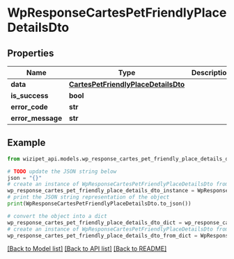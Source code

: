 # WpResponseCartesPetFriendlyPlaceDetailsDto


## Properties

Name | Type | Description | Notes
------------ | ------------- | ------------- | -------------
**data** | [**CartesPetFriendlyPlaceDetailsDto**](CartesPetFriendlyPlaceDetailsDto.md) |  | [optional] 
**is_success** | **bool** |  | [optional] 
**error_code** | **str** |  | [optional] 
**error_message** | **str** |  | [optional] 

## Example

```python
from wizipet_api.models.wp_response_cartes_pet_friendly_place_details_dto import WpResponseCartesPetFriendlyPlaceDetailsDto

# TODO update the JSON string below
json = "{}"
# create an instance of WpResponseCartesPetFriendlyPlaceDetailsDto from a JSON string
wp_response_cartes_pet_friendly_place_details_dto_instance = WpResponseCartesPetFriendlyPlaceDetailsDto.from_json(json)
# print the JSON string representation of the object
print(WpResponseCartesPetFriendlyPlaceDetailsDto.to_json())

# convert the object into a dict
wp_response_cartes_pet_friendly_place_details_dto_dict = wp_response_cartes_pet_friendly_place_details_dto_instance.to_dict()
# create an instance of WpResponseCartesPetFriendlyPlaceDetailsDto from a dict
wp_response_cartes_pet_friendly_place_details_dto_from_dict = WpResponseCartesPetFriendlyPlaceDetailsDto.from_dict(wp_response_cartes_pet_friendly_place_details_dto_dict)
```
[[Back to Model list]](../README.md#documentation-for-models) [[Back to API list]](../README.md#documentation-for-api-endpoints) [[Back to README]](../README.md)



